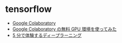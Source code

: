# tensorflow

- [Google Colaboratory](https://colab.research.google.com/)
- [Google Colaboratory の無料 GPU 環境を使ってみた](https://www.tdi.co.jp/miso/google-colaboratory-gpu)
- [5 分で体験するディープラーニング](https://colab.research.google.com/drive/1wcNeopLV1Lh45V27Z1DnIUya8Gqtblhh#scrollTo=vH1LqN9ZFb_2)
